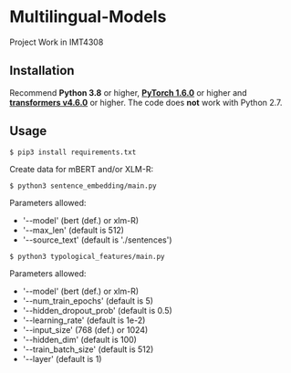 # Multilingual-Models
Project Work in IMT4308

## Installation

Recommend **Python 3.8** or higher, **[PyTorch 1.6.0](https://pytorch.org/get-started/locally/)** or higher and **[transformers v4.6.0](https://github.com/huggingface/transformers)** or higher. The code does **not** work with Python 2.7.

## Usage
```
$ pip3 install requirements.txt
```

Create data for mBERT and/or XLM-R:
```
$ python3 sentence_embedding/main.py
```
Parameters allowed:
* '--model' (bert (def.) or xlm-R)
* '--max_len' (default is 512)
* '--source_text' (default is './sentences')

```
$ python3 typological_features/main.py
```
Parameters allowed:
* '--model' (bert (def.) or xlm-R)
* '--num_train_epochs' (default is 5)
* '--hidden_dropout_prob' (default is 0.5)
* '--learning_rate' (default is 1e-2)
* '--input_size' (768 (def.) or 1024)
* '--hidden_dim' (default is 100)
* '--train_batch_size' (default is 512)
* '--layer' (default is 1)